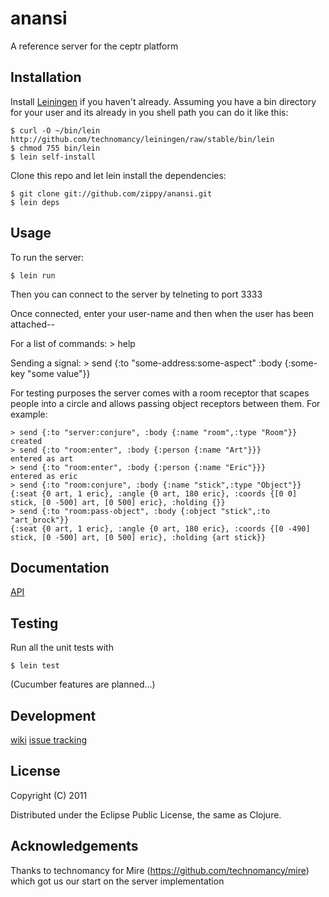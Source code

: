# anansi

A reference server for the ceptr platform

## Installation

Install [Leiningen](http://github.com/technomancy/leiningen) if you
haven't already.  Assuming you have a bin directory for your user and
its already in you shell path you can do it like this:

    $ curl -O ~/bin/lein http://github.com/technomancy/leiningen/raw/stable/bin/lein
    $ chmod 755 bin/lein
    $ lein self-install

Clone this repo and let lein install the dependencies:

    $ git clone git://github.com/zippy/anansi.git
    $ lein deps

## Usage

To run the server:

    $ lein run

Then you can connect to the server by telneting to port 3333

Once connected, enter your user-name and then when the user has been
attached--

For a list of commands:
    > help

Sending a signal:
    > send {:to "some-address:some-aspect" :body {:some-key "some value"}}

For testing purposes the server comes with a room receptor that scapes
people into a circle and allows passing object receptors between
them. For example:

    > send {:to "server:conjure", :body {:name "room",:type "Room"}}
    created
    > send {:to "room:enter", :body {:person {:name "Art"}}}
    entered as art
    > send {:to "room:enter", :body {:person {:name "Eric"}}}
    entered as eric
    > send {:to "room:conjure", :body {:name "stick",:type "Object"}}
    {:seat {0 art, 1 eric}, :angle {0 art, 180 eric}, :coords {[0 0] stick, [0 -500] art, [0 500] eric}, :holding {}}
    > send {:to "room:pass-object", :body {:object "stick",:to "art_brock"}}
    {:seat {0 art, 1 eric}, :angle {0 art, 180 eric}, :coords {[0 -490] stick, [0 -500] art, [0 500] eric}, :holding {art stick}}

## Documentation

[API](http://zippy.github.com/anansi/)

## Testing

Run all the unit tests with 

    $ lein test

(Cucumber features are planned...)

## Development

[wiki](https://github.com/zippy/anansi/wiki)
[issue tracking](https://secure.bettermeans.com/projects/1157)


## License

Copyright (C) 2011

Distributed under the Eclipse Public License, the same as Clojure.

## Acknowledgements

Thanks to technomancy for Mire (https://github.com/technomancy/mire)
which got us our start on the server implementation
